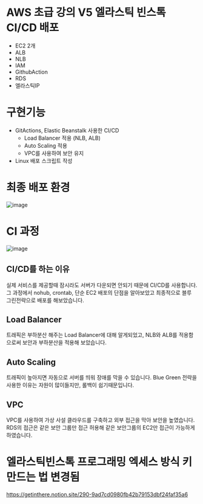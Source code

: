 # AWS 초급 강의 V5 엘라스틱 빈스톡 CI/CD 배포
- EC2 2개
- ALB
- NLB
- IAM
- GithubAction
- RDS
- 엘라스틱IP

# 구현기능

- GitActions, Elastic Beanstalk 사용한 CI/CD
    - Load Balancer 적용 (NLB, ALB)
    - Auto Scaling 적용
    - VPC를 사용하여 보안 유지
- Linux 배포 스크립트 작성

# 최종 배포 환경

![image](https://github.com/ReadnThink/aws-v5/assets/103480627/ca8e519b-b72a-4205-b87e-6b5487812fb1)


# CI 과정

![image](https://github.com/ReadnThink/aws-v5/assets/103480627/bf8c4c7c-313f-41f4-a27c-e8c6011c92d1)


## CI/CD를 하는 이유

실제 서비스를 제공할때 잠시라도 서버가 다운되면 안되기 때문에 CI/CD를 사용합니다. 그 과정에서 nohub, crontab, 단순 EC2 배포의 단점을 알아보았고 최종적으로 블루 그린전략으로 배포를 해보았습니다.

## Load Balancer

트래픽은 부하분산 해주는 Load Balancer에 대해 알게되었고, NLB와 ALB를 적용함으로써 보안과 부하분산을 적용해 보았습니다. 

## Auto Scaling

트래픽이 높아지면 자동으로 서버를 띄워 장애를 막을 수 있습니다.
Blue Green 전략을 사용한 이유는 자원이 많이들지만, 롤백이 쉽기때문입니다.

## VPC

VPC를 사용하여 가상 사설 클라우드를 구축하고 외부 접근을 막아 보안을 높였습니다.
RDS의 접근은 같은 보안 그룹만 접근 허용해 같은 보안그룹의 EC2만 접근이 가능하게 하였습니다.

# 엘라스틱빈스톡 프로그래밍 엑세스 방식 키 만드는 법 변경됨
https://getinthere.notion.site/290-9ad7cd0980fb42b79153dbf24faf35a6
